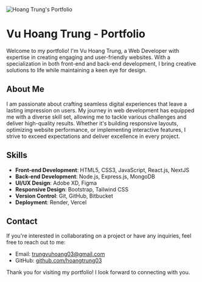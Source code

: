 ![Hoang Trung's Portfolio](https://i.im.ge/2024/02/17/ceDSJJ.hoangtrung-portfolio.png)

# Vu Hoang Trung - Portfolio

Welcome to my portfolio! I'm Vu Hoang Trung, a Web Developer with expertise in creating engaging and user-friendly websites. With a specialization in both front-end and back-end development, I bring creative solutions to life while maintaining a keen eye for design.

## About Me

I am passionate about crafting seamless digital experiences that leave a lasting impression on users. My journey in web development has equipped me with a diverse skill set, allowing me to tackle various challenges and deliver high-quality results. Whether it's building responsive layouts, optimizing website performance, or implementing interactive features, I strive to exceed expectations and deliver excellence in every project.

## Skills

- **Front-end Development**: HTML5, CSS3, JavaScript, React.js, NextJS
- **Back-end Development**: Node.js, Express.js, MongoDB
- **UI/UX Design**: Adobe XD, Figma
- **Responsive Design**: Bootstrap, Tailwind CSS
- **Version Control**: Git, GitHub, Bitbucket
- **Deployment**: Render, Vercel

## Contact

If you're interested in collaborating on a project or have any inquiries, feel free to reach out to me:

- Email: [trungvuhoang03@gmail.com](mailto:trungvuhoang03@gmail.com)
- GitHub: [github.com/hoangtrung03](https://github.com/hoangtrung03)

Thank you for visiting my portfolio! I look forward to connecting with you.
